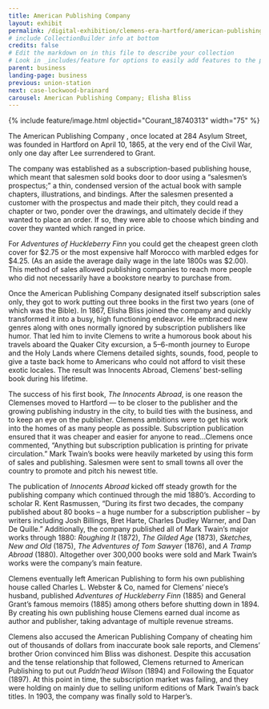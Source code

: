 ```yaml
---
title: American Publishing Company
layout: exhibit
permalink: /digital-exhibition/clemens-era-hartford/american-publishing.html
# include CollectionBuilder info at bottom
credits: false
# Edit the markdown on in this file to describe your collection
# Look in _includes/feature for options to easily add features to the page
parent: business
landing-page: business
previous: union-station
next: case-lockwood-brainard
carousel: American Publishing Company; Elisha Bliss
---
```


{% include feature/image.html objectid="Courant_18740313" width="75" %}

The American Publishing Company , once located at 284 Asylum Street, was founded in Hartford on April 10, 1865, at the very end of the Civil War,  only one day after Lee surrendered to Grant. 

The company was established as a subscription-based publishing house, which meant that salesmen sold books door to door using a “salesmen’s prospectus;” a thin, condensed version of the actual book with sample chapters, illustrations, and bindings. After the salesmen presented a customer with the prospectus and made their pitch, they could read a chapter or two, ponder over the drawings, and ultimately decide if they wanted to place an order. If so, they were able to choose which binding and cover they wanted which ranged in price. 

For _Adventures of Huckleberry Finn_ you could get the cheapest green cloth cover for $2.75 or the most expensive half Morocco with marbled edges for $4.25. (As an aside the average daily wage in the late 1800s was $2.00). This method of sales allowed publishing companies to reach more people who did not necessarily have a bookstore nearby to purchase from. 

Once the American Publishing Company designated itself subscription sales only, they got to work putting out three books in the first two years (one of which was the Bible). In 1867, Elisha Bliss joined the company and quickly transformed it into a busy, high functioning endeavor. He embraced new  genres along with ones normally ignored by subscription publishers like humor. That led him to invite Clemens to write a humorous book about his travels aboard the Quaker City excursion, a 5–6-month journey to Europe and the Holy Lands where Clemens detailed sights, sounds, food, people to give a taste back home to Americans who could not afford to visit these exotic locales. The result was Innocents Abroad, Clemens’ best-selling book during his lifetime. 

The success of his first book, _The Innocents Abroad_, is one reason the Clemenses moved to Hartford —  to be closer to the publisher and the growing publishing industry in the city, to build ties with the business, and to keep an eye on the publisher. Clemens ambitions were to get his work into the homes of as many people as possible. Subscription publication ensured that it was cheaper and easier for anyone to read…Clemens once commented, “Anything but subscription publication is printing for private circulation.” Mark Twain’s books were heavily marketed by using this form of sales and publishing.  Salesmen were sent to small towns all over the country to promote and pitch his newest title.

The publication of _Innocents Abroad_ kicked off steady growth for the publishing company which continued through the mid 1880’s. According to scholar R. Kent Rasmussen, “During its first two decades, the company published about 80 books – a huge number for a subscription publisher – by writers including Josh Billings, Bret Harte, Charles Dudley Warner, and Dan De Quille.” Additionally, the company published all of Mark Twain’s major works through 1880: _Roughing It_ (1872), _The Gilded Age_ (1873), _Sketches, New and Old_ (1875), _The Adventures of Tom Sawyer_ (1876), and _A Tramp Abroad_ (1880). Altogether over 300,000 books were sold and Mark Twain’s works were the company’s main feature. 

Clemens eventually left American Publishing to form his own publishing house called Charles L. Webster & Co, named for Clemens’ niece’s husband, published _Adventures of Huckleberry Finn_ (1885) and General Grant’s famous memoirs (1885) among others before shutting down in 1894. By creating his own publishing house Clemens earned dual income as author and publisher, taking advantage of multiple revenue streams. 

Clemens also accused the American Publishing Company of cheating him out of thousands of dollars from inaccurate book sale reports, and Clemens’ brother Orion convinced him Bliss was dishonest.  Despite this accusation and the tense relationship that followed, Clemens returned to American Publishing to put out _Puddn’head Wilson_ (1894) and Following the Equator (1897). At this point in time, the subscription market was failing, and they were holding on mainly due to selling uniform editions of Mark Twain’s back titles. In 1903, the company was finally sold to Harper’s. 
